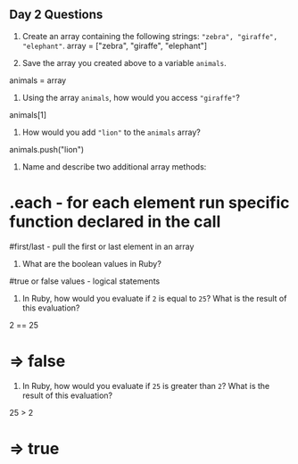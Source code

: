 ## Day 2 Questions

1. Create an array containing the following strings: `"zebra", "giraffe", "elephant"`.
array = ["zebra", "giraffe", "elephant"]

1. Save the array you created above to a variable `animals`.

animals = array

1. Using the array `animals`, how would you access `"giraffe"`?

animals[1]

1. How would you add `"lion"` to the `animals` array?

animals.push("lion")

1. Name and describe two additional array methods:

# .each - for each element run specific function declared in the call

#first/last - pull the first or last element in an array

1. What are the boolean values in Ruby?

#true or false values - logical statements

1. In Ruby, how would you evaluate if `2` is equal to `25`? What is the result of this evaluation?

 2 == 25

 # => false

1. In Ruby, how would you evaluate if `25` is greater than `2`? What is the result of this evaluation?

25 > 2
# => true
